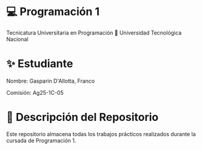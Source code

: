 # 💻 Programación 1
Tecnicatura Universitaria en Programación
📍 Universidad Tecnológica Nacional

# ✨ Estudiante
Nombre: Gasparin D'Allotta, Franco

Comisión: Ag25-1C-05

# 📂 Descripción del Repositorio
Este repositorio almacena todas los trabajos prácticos realizados durante la cursada de Programación 1.